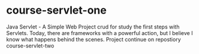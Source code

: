 # course-servlet-one

Java Servlet - A Simple Web Project crud for study the first steps with Servlets.
Today, there are frameworks with a powerful action, but I believe I know what happens behind the scenes.
Project continue on repostiory course-servlet-two
